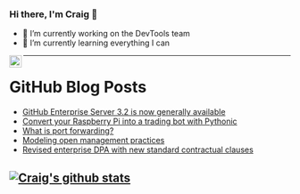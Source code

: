 ### Hi there, I'm Craig 👋

<!--
**CraigTeelFugro/CraigTeelFugro** is a ✨ _special_ ✨ repository because its `README.md` (this file) appears on your GitHub profile.

Here are some ideas to get you started:
-->

- 🔭 I’m currently working on the DevTools team
- 🌱 I’m currently learning everything I can

[<img align="left" alt="Craig Teel | LinkedIn" width="22px" src="https://cdn.jsdelivr.net/npm/simple-icons@v3/icons/linkedin.svg" />][linkedin]

---

# GitHub Blog Posts

<!-- BLOG-POST-LIST:START -->
- [GitHub Enterprise Server 3.2 is now generally available](https://github.blog/2021-09-28-github-enterprise-server-3-2-generally-available/)
- [Convert your Raspberry Pi into a trading bot with Pythonic](https://opensource.com/article/21/9/raspberry-pi-trading-bot)
- [What is port forwarding?](https://opensource.com/article/21/9/what-port-forwarding)
- [Modeling open management practices](https://opensource.com/open-organization/21/9/modeling-open-management)
- [Revised enterprise DPA with new standard contractual clauses](https://github.blog/2021-09-27-revised-enterprise-dpa-new-standard-contractual-clauses/)
<!-- BLOG-POST-LIST:END -->

## [![Craig's github stats](https://github-readme-stats.vercel.app/api?username=craigteelfugro)](https://github.com/anuraghazra/github-readme-stats)


[linkedin]: https://linkedin.com/in/craig-teel-b8786771
